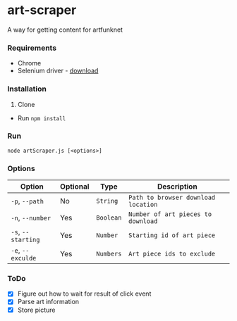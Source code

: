 # art-scraper
A way for getting content for artfunknet

### Requirements

* Chrome
* Selenium driver - [download](https://sites.google.com/a/chromium.org/chromedriver/downloads)

### Installation

1. Clone
* Run `npm install`

### Run

`node artScraper.js [<options>]`

### Options

Option            | Optional     | Type     | Description
---               | ---          | ---      | ---
`-p`, `--path`    | No           | `String` | `Path to browser download location`
`-n`, `--number`  | Yes          | `Boolean`| `Number of art pieces to download`
`-s`, `--starting`| Yes          | `Number` | `Starting id of art piece`
`-e`, `--exculde` | Yes          | `Numbers`| `Art piece ids to exclude`

### ToDo

- [x] Figure out how to wait for result of click event
- [x] Parse art information
- [x] Store picture
